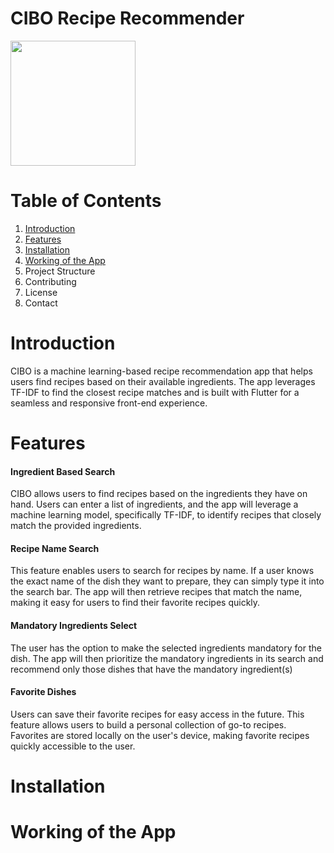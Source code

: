 # CIBO Recipe Recommender

<img src="https://github.com/user-attachments/assets/7e12883b-82d1-475f-87ff-fef6f042f38f" width="200" height="200" />

# Table of Contents
1. [Introduction](#Introduction)
2. [Features](#Features)
3. [Installation](#Installation)
4. [Working of the App](#Working-of-the-App)
5. Project Structure
6. Contributing
7. License
8. Contact

# Introduction
CIBO is a machine learning-based recipe recommendation app that helps users find recipes based on their available ingredients. The app leverages TF-IDF to find the closest recipe matches and is built with Flutter for a seamless and responsive front-end experience.

# Features
#### Ingredient Based Search
CIBO allows users to find recipes based on the ingredients they have on hand. Users can enter a list of ingredients, and the app will leverage a machine learning model, specifically TF-IDF, to identify recipes that closely match the provided ingredients.
#### Recipe Name Search
This feature enables users to search for recipes by name. If a user knows the exact name of the dish they want to prepare, they can simply type it into the search bar. The app will then retrieve recipes that match the name, making it easy for users to find their favorite recipes quickly.
#### Mandatory Ingredients Select
The user has the option to make the selected ingredients mandatory for the dish. The app will then prioritize the mandatory ingredients in its search and recommend only those dishes that have the mandatory ingredient(s)
#### Favorite Dishes
Users can save their favorite recipes for easy access in the future. This feature allows users to build a personal collection of go-to recipes. Favorites are stored locally on the user's device, making  favorite recipes quickly accessible to the user.

# Installation

# Working of the App

